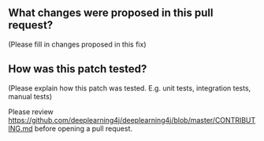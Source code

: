 ## What changes were proposed in this pull request?

(Please fill in changes proposed in this fix)

## How was this patch tested?

(Please explain how this patch was tested. E.g. unit tests, integration tests, manual tests)

Please review
https://github.com/deeplearning4j/deeplearning4j/blob/master/CONTRIBUTING.md before opening a pull request.
